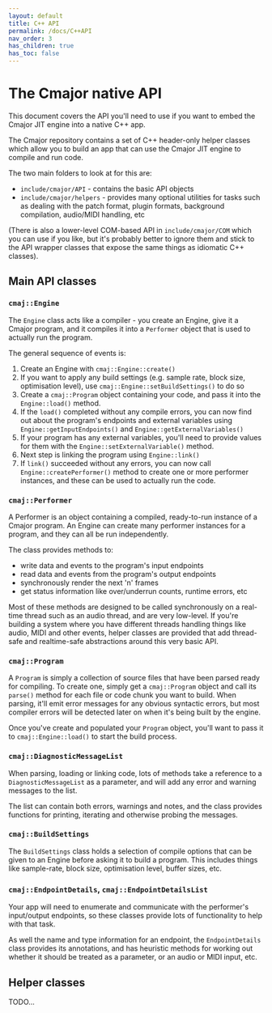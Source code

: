 ```yaml
---
layout: default
title: C++ API
permalink: /docs/C++API
nav_order: 3
has_children: true
has_toc: false
---
```


# The Cmajor native API

This document covers the API you'll need to use if you want to embed the Cmajor JIT engine into a native C++ app.

The Cmajor repository contains a set of C++ header-only helper classes which allow you to build an app that can use the Cmajor JIT engine to compile and run code.

The two main folders to look at for this are:

- `include/cmajor/API` - contains the basic API objects
- `include/cmajor/helpers` - provides many optional utilities for tasks such as dealing with the patch format, plugin formats, background compilation, audio/MIDI handling, etc

(There is also a lower-level COM-based API in `include/cmajor/COM` which you can use if you like, but it's probably better to ignore them and stick to the API wrapper classes that expose the same things as idiomatic C++ classes).

## Main API classes

### `cmaj::Engine`

The `Engine` class acts like a compiler - you create an Engine, give it a Cmajor program, and it compiles it into a `Performer` object that is used to actually run the program.

The general sequence of events is:
1. Create an Engine with `cmaj::Engine::create()`
2. If you want to apply any build settings (e.g. sample rate, block size, optimisation level), use `cmaj::Engine::setBuildSettings()` to do so
3. Create a `cmaj::Program` object containing your code, and pass it into the `Engine::load()` method.
4. If the `load()` completed without any compile errors, you can now find out about the program's endpoints and external variables using `Engine::getInputEndpoints()` and `Engine::getExternalVariables()`
5. If your program has any external variables, you'll need to provide values for them with the `Engine::setExternalVariable()` method.
6. Next step is linking the program using `Engine::link()`
7. If `link()` succeeded without any errors, you can now call `Engine::createPerformer()` method to create one or more performer instances, and these can be used to actually run the code.

### `cmaj::Performer`

A Performer is an object containing a compiled, ready-to-run instance of a Cmajor program. An Engine can create many performer instances for a program, and they can all be run independently.

The class provides methods to:
- write data and events to the program's input endpoints
- read data and events from the program's output endpoints
- synchronously render the next 'n' frames
- get status information like over/underrun counts, runtime errors, etc

Most of these methods are designed to be called synchronously on a real-time thread such as an audio thread, and are very low-level. If you're building a system where you have different threads handling things like audio, MIDI and other events, helper classes are provided that add thread-safe and realtime-safe abstractions around this very basic API.

### `cmaj::Program`

A `Program` is simply a collection of source files that have been parsed ready for compiling. To create one, simply get a `cmaj::Program` object and call its `parse()` method for each file or code chunk you want to build. When parsing, it'll emit error messages for any obvious syntactic errors, but most compiler errors will be detected later on when it's being built by the engine.

Once you've create and populated your `Program` object, you'll want to pass it to `cmaj::Engine::load()` to start the build process.

### `cmaj::DiagnosticMessageList`

When parsing, loading or linking code, lots of methods take a reference to a `DiagnosticMessageList` as a parameter, and will add any error and warning messages to the list.

The list can contain both errors, warnings and notes, and the class provides functions for printing, iterating and otherwise probing the messages.

### `cmaj::BuildSettings`

The `BuildSettings` class holds a selection of compile options that can be given to an Engine before asking it to build a program. This includes things like sample-rate, block size, optimisation level, buffer sizes, etc.

### `cmaj::EndpointDetails`, `cmaj::EndpointDetailsList`

Your app will need to enumerate and communicate with the performer's input/output endpoints, so these classes provide lots of functionality to help with that task.

As well the name and type information for an endpoint, the `EndpointDetails` class provides its annotations, and has heuristic methods for working out whether it should be treated as a parameter, or an audio or MIDI input, etc.

## Helper classes

TODO...